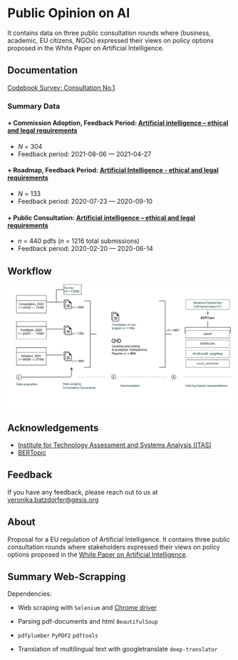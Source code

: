 
# Public Opinion on AI 

It contains data on three public consultation rounds where (business, academic, EU citizens, NGOs) expressed their views on policy options proposed in the White Paper on Artificial Intelligence.


## Documentation

 [Codebook Survey: Consultation No.1](https://github.com/nika-akin/EC-Web-Scrapping-and-Text-Mining/blob/main/Augmented_data/codebook_survey_consult_roundone.csv)

### Summary Data 


#### + Commission Adoption, Feedback Period: [Artificial intelligence – ethical and legal requirements](https://ec.europa.eu/info/law/better-regulation/have-your-say/initiatives/12527-Artificial-intelligence-ethical-and-legal-requirements/feedback_en?p_id=24212003) 
- *N* = 304
- Feedback period: 2021-08-06  — 2021-04-27 


#### + Roadmap, Feedback Period: [Artificial Intelligence - ethical and legal requirements](https://ec.europa.eu/info/law/better-regulation/have-your-say/initiatives/12527-Kunstliche-Intelligenz-ethische-und-rechtliche-Anforderungen/feedback_de?p_id=8242911&page=13)
- *N* = 133
- Feedback period: 2020-07-23 — 2020-09-10 



#### + Public Consultation: [Artificial intelligence – ethical and legal requirements](https://ec.europa.eu/info/law/better-regulation/have-your-say/initiatives/12527-Artificial-intelligence-ethical-and-legal-requirements/public-consultation_en) 
- *n* = 440 pdfs (*n* = 1216 total submissions) 
- Feedback period: 2020-02-20  — 2020-06-14

## Workflow
![alt text](https://github.com/nika-akin/EC-Web-Scrapping-and-Text-Mining/blob/main/workflow.png)
    
## Acknowledgements

 - [Institute for Technology Assessment and Systems Analysis (ITAS)](https://www.itas.kit.edu/english/index.php)
 - [BERTopic](https://maartengr.github.io/BERTopic/index.html)



## Feedback

If you have any feedback, please reach out to us at veronika.batzdorfer@gesis.org



## About
Proposal for a EU regulation of Artificial Intelligence. It contains three public consultation rounds where stakeholders expressed their views on policy options proposed in the [White Paper on Artificial Intelligence](https://ec.europa.eu/info/law/better-regulation/have-your-say/initiatives/12527-Artificial-intelligence-ethical-and-legal-requirements_en).




## Summary Web-Scrapping
Dependencies:

- Web scraping with `Selenium` and [Chrome driver](https://chromedriver.chromium.org/downloads)
- Parsing pdf-documents and html `BeautifulSoup`
- `pdfplumber` `PyPDF2` `pdftools`

- Translation of multilingual text with googletranslate
 `deep-translator`
